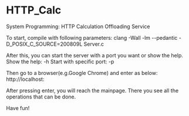 # HTTP_Calc
System Programming: HTTP Calculation Offloading Service

To start, compile with following parameters:
clang -Wall -lm --pedantic -D_POSIX_C_SOURCE=200809L Server.c

After this, you can start the server with a port you want or show the help.
Show the help: -h
Start with specific port: -p <portnumber>

Then go to a browser(e.g.Google Chrome) and enter as below:
http://localhost:<portnumber>

After pressing enter, you will reach the mainpage.
There you see all the operations that can be done.

Have fun!
